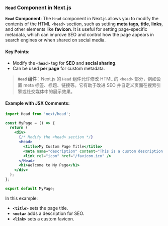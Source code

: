 ### `Head` Component in Next.js

**`Head` Component**: The `Head` component in Next.js allows you to modify the contents of the HTML `<head>` section, such as setting **meta tags**, **title**, **links**, and other elements like **favicon**. It is useful for setting page-specific metadata, which can improve SEO and control how the page appears in search engines or when shared on social media.

#### Key Points:
- Modify the **`<head>`** tag for **SEO** and **social sharing**.
- Can be used **per page** for custom metadata.

> **`Head` 组件**：Next.js 的 `Head` 组件允许修改 HTML 的 `<head>` 部分，例如设置 meta 标签、标题、链接等。它有助于改进 SEO 并自定义页面在搜索引擎或社交媒体中的展示效果。

#### Example with JSX Comments:

```jsx
import Head from 'next/head';

const MyPage = () => {
  return (
    <div>
      {/* Modify the <head> section */}
      <Head>
        <title>My Custom Page Title</title>
        <meta name="description" content="This is a custom description for SEO." />
        <link rel="icon" href="/favicon.ico" />
      </Head>
      <h1>Welcome to My Page</h1>
    </div>
  );
};

export default MyPage;
```

In this example:
- **`<title>`** sets the page title.
- **`<meta>`** adds a description for SEO.
- **`<link>`** sets a custom favicon.